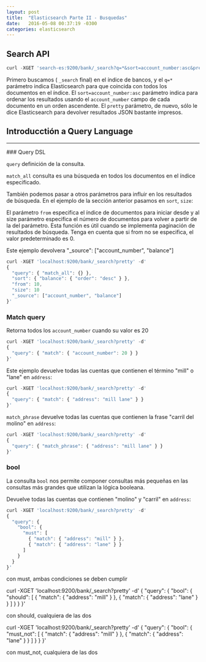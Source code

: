 ```yaml
---
layout: post
title:  "Elasticsearch Parte II - Busquedas"
date:   2016-05-08 00:37:19 -0300
categories: elasticsearch
---
```

## Search API

```javascript
curl -XGET 'search-es:9200/bank/_search?q=*&sort=account_number:asc&pretty&pretty'
```

Primero buscamos ( ```_search``` final) en el índice de bancos, y el ```q=*``` parámetro indica Elasticsearch para que coincida con todos los documentos en el índice. El ```sort=account_number:asc``` parámetro indica para ordenar los resultados usando el ```account_number``` campo de cada documento en un orden ascendente. El ```pretty``` parámetro, de nuevo, sólo le dice Elasticsearch para devolver resultados JSON bastante impresos.

## Introducctión a Query Language
<hr>
### Query DSL

```query``` definición de la consulta.

```match_all``` consulta es una búsqueda en todos los documentos en el índice especificado.

También podemos pasar a otros parámetros para influir en los resultados de búsqueda. En el ejemplo de la sección anterior pasamos en ```sort```, ```size```:

El parámetro ```from``` especifica el índice de documentos para iniciar desde y al size parámetro especifica el número de documentos para volver a partir de la del parámetro. Esta función es útil cuando se implementa paginación de resultados de búsqueda. Tenga en cuenta que si from no se especifica, el valor predeterminado es 0.

Este ejemplo devolvera "_source": ["account_number", "balance"]


```javascript
curl -XGET 'localhost:9200/bank/_search?pretty' -d'
{
  "query": { "match_all": {} },
  "sort": { "balance": { "order": "desc" } },
  "from": 10,
  "size": 10
  "_source": ["account_number", "balance"]
}'
```

### Match query

Retorna todos los ```account_number``` cuando su valor es 20

```javascript
curl -XGET 'localhost:9200/bank/_search?pretty' -d'
{
  "query": { "match": { "account_number": 20 } }
}'
```

Este ejemplo devuelve todas las cuentas que contienen el término "mill" o "lane" en ```address```:

```javascript
curl -XGET 'localhost:9200/bank/_search?pretty' -d'
{
  "query": { "match": { "address": "mill lane" } }
}'
```

```match_phrase``` devuelve todas las cuentas que contienen la frase "carril del molino" en  ```address```:

```javascript
curl -XGET 'localhost:9200/bank/_search?pretty' -d'
{
  "query": { "match_phrase": { "address": "mill lane" } }
}'
```

### bool

La consulta ```bool``` nos permite componer consultas más pequeñas en las consultas más grandes que utilizan la lógica booleana.

Devuelve todas las cuentas que contienen "molino" y "carril" en ```address```:

```javascript
curl -XGET 'localhost:9200/bank/_search?pretty' -d'
{
  "query": {
    "bool": {
      "must": [
        { "match": { "address": "mill" } },
        { "match": { "address": "lane" } }
      ]
    }
  }
}'
```

con must, ambas condiciones se deben cumplir


curl -XGET 'localhost:9200/bank/_search?pretty' -d'
{
  "query": {
    "bool": {
      "should": [
        { "match": { "address": "mill" } },
        { "match": { "address": "lane" } }
      ]
    }
  }
}'

con should, cualquiera de las dos

curl -XGET 'localhost:9200/bank/_search?pretty' -d'
{
  "query": {
    "bool": {
      "must_not": [
        { "match": { "address": "mill" } },
        { "match": { "address": "lane" } }
      ]
    }
  }
}'

con must_not, cualquiera de las dos











<!-- Querys mas especificas

curl -XGET "http://search-es:9200/articles/article/A1?
						_soruce_include=*id&_source_explude=*pidcture"


Para comprobar si existe el documento, evitar el overhead de transferir el JSON

curl -XHEAD 'http://search-es:9200/articles/article/A1'

Sin metadatos extra

curl -XHEAD 'http://search-es:9200/articles/article/A1/_source'

curl -XPOST 'http://search-es:9200/articles/article/A1/_update' -d {
	"id" : ""
	"title" : ""
}

## SEARCH API

Relevancia(Scoring) : define que tan importante es un documento en un conjunto de resultados.

Spellchecker : Permite interpretar una busqueda aunque tenga errores ortograficos

Multi-lenguaje

autocomplete


### Busquedas de Texto:

busquedas booleanas

curl -XGET 'http://search-es:9200/articles/A1/_search?q=sony+OR+nikon'

busquedas por rango

curl -XGET 'http://search-es:9200/articles/A1/_search?q=proce:[10+TO+*]'


SHARD ROUTING

curl -XPUT 'http://search-es:9200/articles/A1/_routing=MLB' -d {...}


QUERY DSL
{
	"query" : {...}
	"filter" : {...}

}

busqueda de texto

{ 
 	"match" : { "titulo" : "as"}
}

buscando frases

{

}

max_expansion

multi_match buscar en muchos campos

match_all
 -->









